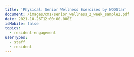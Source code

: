 ```yaml
---
title: 'Physical: Senior Wellness Exercises by WODStar'
document: /images/cms/senior_wellness_2_week_sample2.pdf
date: 2021-10-26T12:00:00.000Z
isMobile: false
topics:
  - resident-engagement
userTypes:
  - staff
  - resident
---
```

